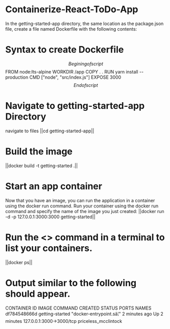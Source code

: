 # Containerize-React-ToDo-App

In the getting-started-app directory, the same location as the package.json file, create a file named Dockerfile with the following contents:


# Syntax to create Dockerfile

$$Begining of script$$
FROM node:lts-alpine
WORKDIR /app
COPY . .
RUN yarn install --production
CMD ["node", "src/index.js"]
EXPOSE 3000
$$End of script$$

# Navigate to getting-started-app Directory
navigate to files 
||cd getting-started-app||

# Build the image
||docker build -t getting-started .||

# Start an app container
Now that you have an image, you can run the application in a container using the docker run command.
Run your container using the docker run command and specify the name of the image you just created:
||docker run -d -p 127.0.0.1:3000:3000 getting-started||

# Run the <<docker ps>> command in a terminal to list your containers.
||docker ps||

# Output similar to the following should appear.

CONTAINER ID        IMAGE               COMMAND                  CREATED             STATUS              PORTS                      NAMES
df784548666d        getting-started     "docker-entrypoint.sâ¦"   2 minutes ago       Up 2 minutes        127.0.0.1:3000->3000/tcp   priceless_mcclintock

